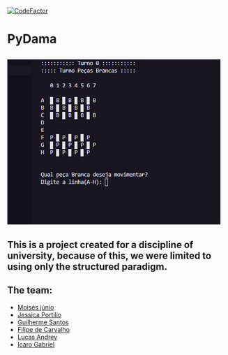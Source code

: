 [![CodeFactor](https://www.codefactor.io/repository/github/idylicaro/pydama/badge/master)](https://www.codefactor.io/repository/github/idylicaro/pydama/overview/master)
# PyDama
![Gameplay](https://github.com/idylicaro/PyDama/blob/master/Gameplay.png)
---
This is a project created for a discipline of university,  because of this, we were limited to using only the structured paradigm.
---
## The team:
- [Moisés júnio](https://github.com/junio10)
- [Jessica Portilio](https://github.com/JessicaPortilio)
- [Guilherme Santos](https://github.com/JessicaPortilio)
- [Filipe de Carvalho](https://github.com/Fill12)
- [Lucas Andrey](https://github.com/LucasAndrey20)
- [Icaro Gabriel](https://github.com/Ikaruzdelta0)
